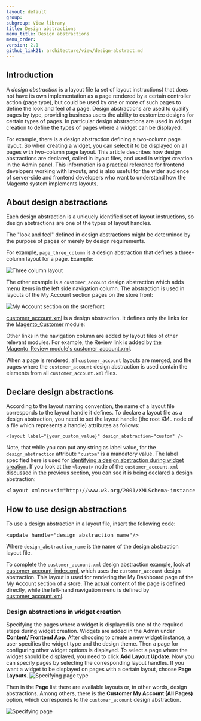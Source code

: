 ```yaml
---
layout: default
group: 
subgroup: View library
title: Design abstractions
menu_title: Design abstractions
menu_order: 
version: 2.1
github_link21: architecture/view/design-abstract.md
---
```


<h2 id="m2devgde-design-abstract-intro">Introduction</h2>

A *design abstraction* is a layout file (a set of layout instructions) that does not have its own implementation as a page rendered by a certain controller action (page type), but could be used by one or more of such pages to define the look and feel of a page. Design abstractions are used to qualify pages by type, providing business users the ability to customize designs for certain types of pages. In particular design abstractions are used in widget creation to define the types of pages where a widget can be displayed.

For example, there is a design abstraction defining a two-column page layout. So when creating a widget, you can select it to be displayed on all pages with two-column page layout. This article describes how design abstractions are declared, called in layout files, and used in widget creation in the Admin panel. This information is a practical reference for frontend developers working with layouts, and is also useful for the wider audience of server-side and frontend developers who want to understand how the Magento system implements layouts.

<h2 id="m2devgde-design-abstract-what">About design abstractions</h2>

Each design abstraction is a uniquely identified set of layout instructions, so design abstractions are one of the types of layout handles.

The "look and feel" defined in design abstractions might be determined by the purpose of pages or merely by design requirements.

For example, `page_three_column` is a design abstraction that defines a three-column layout for a page. Example:

<p><img src="{{ site.baseurl }}common/images/view_da.png" alt="Three column layout"></p>

The other example is a `customer_account` design abstraction which adds menu items in the left side navigation column. The abstraction is used in layouts of the My Account section pages on the store front:

<p><img src="{{ site.baseurl }}common/images/view_da3.png" alt="My Account section on the storefront"></p>

<a href="{{ site.mage2100url }}app/code/Magento/Customer/view/frontend/layout/customer_account.xml" target="_blank">customer_account.xml</a> is a design abstraction. It defines only the links for the <a href="{{ site.mage2100url }}app/code/Magento/Customer" target="_blank">Magento_Customer</a> module:

Other links in the navigation column are added by layout files of other relevant modules. For example, the Review link is added by <a href="{{ site.mage2100url }}app/code/Magento/Review/view/frontend/layout/customer_account.xml" target="_blank">the Magento_Review module's customer_account.xml</a>.

When a page is rendered, all `customer_account` layouts are merged, and the pages where the `customer_account` design abstraction is used contain the elements from all `customer_account.xml` files.

<h2 id="m2devgde-design-abstract-declare">Declare design abstractions</h2>

According to the layout naming convention, the name of a layout file corresponds to the layout handle it defines.
To declare a layout file as a design abstraction, you need to set the layout handle (the root XML node of a file which represents a handle) attributes as follows:

<code>&lt;layout&nbsp;label=&quot;{your_custom_value}&quot;&nbsp;design_abstraction=&quot;custom&quot;&nbsp;/&gt;</code>

Note, that while you can put any string as label value, for the <code>design_abstraction</code> attribute <code>"custom"</code> is a mandatory value.
The label specified here is used for <a href="#m2devgde-design-abstract-widget">identifying a design abstraction during widget creation</a>.
If you look at the <code>&lt;layout&gt;</code> node of the <code>customer_account.xml</code> discussed in the previous section, you can see it is being declared a design abstraction:
<pre>
&lt;layout&nbsp;xmlns:xsi=&quot;http://www.w3.org/2001/XMLSchema-instance&quot;&nbsp;label=&quot;Customer&nbsp;My&nbsp;Account&nbsp;(All&nbsp;Pages)&quot;&nbsp;design_abstraction=&quot;custom&quot;&gt;
</pre>


<h2 id="m2devgde-design-abstract-use">How to use design abstractions</h2>
To use a design abstraction in a layout file, insert the following code:
<pre>
&lt;update&nbsp;handle=&quot;design_abstraction_name&quot;/&gt;
</pre>
Where <code>design_abstraction_name</code> is the name of the design abstraction layout file.

To complete the `customer_account.xml` design abstraction example, look at <a href="{{ site.mage2100url }}app/code/Magento/Review/view/frontend/layout/review_customer_index.xml" target="_blank">customer_account_index.xml</a>, which uses the `customer_account` design abstraction. This layout is used for rendering the My Dashboard page of the My Account section of a store. The actual content of the page is defined directly, while the left-hand navigation menu is defined by <a href="{{ site.mage2100url }}app/code/Magento/Review/view/frontend/layout/customer_account.xml" target="_blank">customer_account.xml</a>.

<h3 id="m2devgde-design-abstract-widget">Design abstractions in widget creation</h3>
Specifying the pages where a widget is displayed is one of the required steps during widget creation. Widgets are added in the Admin under <b>Content/ Frontend App</b>. After choosing to create a new widget instance, a user specifies the widget type and the design theme. Then a page for configuring other widget options is displayed. To select a page where the widget should be displayed, you need to click <b>Add Layout Update</b>. Now you can specify pages by selecting the corresponding layout handles. If you want a widget to be displayed on pages with a certain layout, choose <b>Page Layouts</b>.

<img src="{{ site.baseurl }}common/images/view_da4.png" alt="Specifying page type">

Then in the **Page** list there are available layouts or, in other words, design abstractions. Among others, there is the **Customer My Account (All Pages)** option, which corresponds to the `customer_account` design abstraction.

<img src="{{ site.baseurl }}common/images/view_da5.png" alt="Specifying page">

